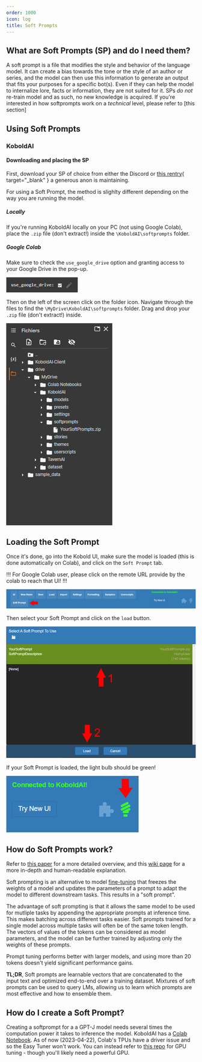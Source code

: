 ```yaml
---
order: 1000
icon: log
title: Soft Prompts
---
```


## What are Soft Prompts (SP) and do I need them?
A soft prompt is a file that modifies the style and behavior of the language model. It can create a bias towards the tone or the style of an author or series, and the model can then use this information to generate an output that fits your purposes for a specific bot(s).
Even if they can help the model to internalize lore, facts or information, they are not suited for it. SPs *do not* re-train model and as such, no new knowledge is acquired. If you're interested in how softprompts work on a *technical* level, please refer to [this section]



## Using Soft Prompts

### KoboldAI

#### Downloading and placing the SP

First, download your SP of choice from either the Discord or [this rentry](https://rentry.org/pygsoft){ target="_blank" } a generous anon is maintaining.

For using a Soft Prompt, the method is slighlty different depending on the way you are running the model.

##### Locally


If you're running KoboldAI locally on your PC (not using Google Colab), place the `.zip` file (don't extract!) inside the `\KoboldAI\softprompts` folder.

##### Google Colab

Make sure to check the `use_google_drive` option and granting access to your Google Drive in the pop-up.

![](/static/SP-Kobold-4.png)

Then on the left of the screen click on the folder icon. Navigate through the files to find the `\MyDrive\KoboldAI\softprompts` folder. Drag and drop your `.zip` file (don't extract!) inside. 

![](/static/SP-Kobold-5.png)


## Loading the Soft Prompt

Once it's done, go into the Kobold UI, make sure the model is loaded (this is done automatically on Colab), and click on the `Soft Prompt` tab.

!!!
For Google Colab user, please click on the remote URL provide by the colab to reach that UI!
!!!

![](/static/SP-Kobold-1.png)

Then select your Soft Prompt and click on the `load` button.

![](/static/SP-Kobold-2.png)

If your Soft Prompt is loaded, the light bulb should be green!

![](/static/SP-Kobold-3.png)


## How do Soft Prompts work?

Refer to [this paper](https://arxiv.org/abs/2104.08691) for a more detailed overview, and this [wiki page](https://github-wiki-see.page/m/KoboldAI/KoboldAI-Client/wiki/Soft-Prompts) for a more in-depth and human-readable explanation.

Soft prompting is an alternative to model [fine-tuning](https://huggingface.co/docs/transformers/training) that freezes the weights of a model and updates the parameters of a prompt to adapt the model to different downstream tasks. This results in a "soft prompt". 

The advantage of soft prompting is that it allows the same model to be used for mutliple tasks by appending the appropriate prompts at inference time. This makes batching across different tasks easier. Soft prompts trained for a single model across multiple tasks will often be of the same token length. The vectors of values of the tokens can be considered as model parameters, and the model can be further trained by adjusting only the weights of these prompts.

Prompt tuning performs better with larger models, and using more than 20 tokens doesn't yield significant performance gains.

**TL;DR**, Soft prompts are learnable vectors that are concatenated to the input text and optimized end-to-end over a training dataset. Mixtures of soft prompts can be used to query LMs, allowing us to learn which prompts are most effective and how to ensemble them.

## How do I create a Soft Prompt?

Creating a softprompt for a a GPT-J model needs several times the computation power it takes to inference the model. KoboldAI has a [Colab Notebook](https://colab.research.google.com/gist/henk717/281fd57ebd2e88d852ef9dcc3f29bebf/easy-softprompt-tuner.ipynb#sandboxMode=true). As of now (2023-04-22), Colab's TPUs have a driver issue and so the Easy Tuner won't work. You can instead refer to [this repo](https://github.com/exelents/soft-prompt-tuning) for GPU tuning - though you'll likely need a powerful GPU.
